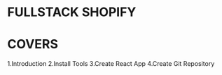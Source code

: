 # FULLSTACK SHOPIFY

# COVERS

1.Introduction
2.Install Tools 
3.Create React App
4.Create Git Repository
